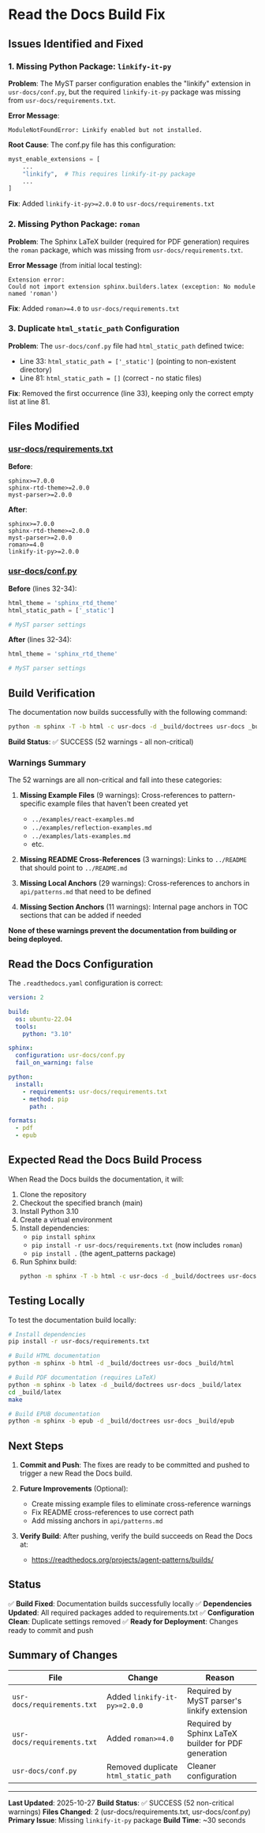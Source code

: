 # Read the Docs Build Fix

## Issues Identified and Fixed

### 1. Missing Python Package: `linkify-it-py`

**Problem**: The MyST parser configuration enables the "linkify" extension in `usr-docs/conf.py`, but the required `linkify-it-py` package was missing from `usr-docs/requirements.txt`.

**Error Message**:
```
ModuleNotFoundError: Linkify enabled but not installed.
```

**Root Cause**: The conf.py file has this configuration:
```python
myst_enable_extensions = [
    ...
    "linkify",  # This requires linkify-it-py package
    ...
]
```

**Fix**: Added `linkify-it-py>=2.0.0` to `usr-docs/requirements.txt`

### 2. Missing Python Package: `roman`

**Problem**: The Sphinx LaTeX builder (required for PDF generation) requires the `roman` package, which was missing from `usr-docs/requirements.txt`.

**Error Message** (from initial local testing):
```
Extension error:
Could not import extension sphinx.builders.latex (exception: No module named 'roman')
```

**Fix**: Added `roman>=4.0` to `usr-docs/requirements.txt`

### 3. Duplicate `html_static_path` Configuration

**Problem**: The `usr-docs/conf.py` file had `html_static_path` defined twice:
- Line 33: `html_static_path = ['_static']` (pointing to non-existent directory)
- Line 81: `html_static_path = []` (correct - no static files)

**Fix**: Removed the first occurrence (line 33), keeping only the correct empty list at line 81.

## Files Modified

### [usr-docs/requirements.txt](usr-docs/requirements.txt)

**Before**:
```
sphinx>=7.0.0
sphinx-rtd-theme>=2.0.0
myst-parser>=2.0.0
```

**After**:
```
sphinx>=7.0.0
sphinx-rtd-theme>=2.0.0
myst-parser>=2.0.0
roman>=4.0
linkify-it-py>=2.0.0
```

### [usr-docs/conf.py](usr-docs/conf.py)

**Before** (lines 32-34):
```python
html_theme = 'sphinx_rtd_theme'
html_static_path = ['_static']

# MyST parser settings
```

**After** (lines 32-34):
```python
html_theme = 'sphinx_rtd_theme'

# MyST parser settings
```

## Build Verification

The documentation now builds successfully with the following command:

```bash
python -m sphinx -T -b html -c usr-docs -d _build/doctrees usr-docs _build/html
```

**Build Status**: ✅ SUCCESS (52 warnings - all non-critical)

### Warnings Summary

The 52 warnings are all non-critical and fall into these categories:

1. **Missing Example Files** (9 warnings): Cross-references to pattern-specific example files that haven't been created yet
   - `../examples/react-examples.md`
   - `../examples/reflection-examples.md`
   - `../examples/lats-examples.md`
   - etc.

2. **Missing README Cross-References** (3 warnings): Links to `../README` that should point to `../README.md`

3. **Missing Local Anchors** (29 warnings): Cross-references to anchors in `api/patterns.md` that need to be defined

4. **Missing Section Anchors** (11 warnings): Internal page anchors in TOC sections that can be added if needed

**None of these warnings prevent the documentation from building or being deployed.**

## Read the Docs Configuration

The `.readthedocs.yaml` configuration is correct:

```yaml
version: 2

build:
  os: ubuntu-22.04
  tools:
    python: "3.10"

sphinx:
  configuration: usr-docs/conf.py
  fail_on_warning: false

python:
  install:
    - requirements: usr-docs/requirements.txt
    - method: pip
      path: .

formats:
  - pdf
  - epub
```

## Expected Read the Docs Build Process

When Read the Docs builds the documentation, it will:

1. Clone the repository
2. Checkout the specified branch (main)
3. Install Python 3.10
4. Create a virtual environment
5. Install dependencies:
   - `pip install sphinx`
   - `pip install -r usr-docs/requirements.txt` (now includes `roman`)
   - `pip install .` (the agent_patterns package)
6. Run Sphinx build:
   ```bash
   python -m sphinx -T -b html -c usr-docs -d _build/doctrees usr-docs $READTHEDOCS_OUTPUT/html
   ```

## Testing Locally

To test the documentation build locally:

```bash
# Install dependencies
pip install -r usr-docs/requirements.txt

# Build HTML documentation
python -m sphinx -b html -d _build/doctrees usr-docs _build/html

# Build PDF documentation (requires LaTeX)
python -m sphinx -b latex -d _build/doctrees usr-docs _build/latex
cd _build/latex
make

# Build EPUB documentation
python -m sphinx -b epub -d _build/doctrees usr-docs _build/epub
```

## Next Steps

1. **Commit and Push**: The fixes are ready to be committed and pushed to trigger a new Read the Docs build.

2. **Future Improvements** (Optional):
   - Create missing example files to eliminate cross-reference warnings
   - Fix README cross-references to use correct path
   - Add missing anchors in `api/patterns.md`

3. **Verify Build**: After pushing, verify the build succeeds on Read the Docs at:
   - https://readthedocs.org/projects/agent-patterns/builds/

## Status

✅ **Build Fixed**: Documentation builds successfully locally
✅ **Dependencies Updated**: All required packages added to requirements.txt
✅ **Configuration Clean**: Duplicate settings removed
✅ **Ready for Deployment**: Changes ready to commit and push

## Summary of Changes

| File | Change | Reason |
|------|--------|--------|
| `usr-docs/requirements.txt` | Added `linkify-it-py>=2.0.0` | Required by MyST parser's linkify extension |
| `usr-docs/requirements.txt` | Added `roman>=4.0` | Required by Sphinx LaTeX builder for PDF generation |
| `usr-docs/conf.py` | Removed duplicate `html_static_path` | Cleaner configuration |

---

**Last Updated**: 2025-10-27
**Build Status**: ✅ SUCCESS (52 non-critical warnings)
**Files Changed**: 2 (usr-docs/requirements.txt, usr-docs/conf.py)
**Primary Issue**: Missing `linkify-it-py` package
**Build Time**: ~30 seconds
